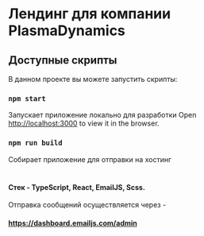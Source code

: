 # Лендинг для компании PlasmaDynamics

## Доступные скрипты

В данном проекте вы можете запустить скрипты:

### `npm start`

Запускает приложение локально для разработки
Open [http://localhost:3000](http://localhost:3000) to view it in the browser.

### `npm run build`
Собирает приложение для отправки на хостинг
#

#### Стек - TypeScript, React, EmailJS, Scss.
Отправка сообщений осуществляется через -
#### https://dashboard.emailjs.com/admin